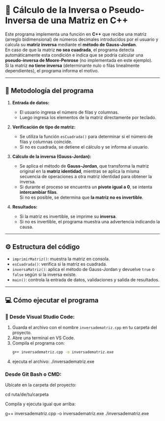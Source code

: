 # 🔢 Cálculo de la Inversa o Pseudo-Inversa de una Matriz en C++

Este programa implementa una función en **C++** que recibe una matriz (arreglo bidimensional) de números decimales introducidos por el usuario y calcula su **matriz inversa** mediante el **método de Gauss-Jordan**.  
En caso de que la matriz **no sea cuadrada**, el programa detecta automáticamente esta condición e indica que se podría calcular una **pseudo-inversa de Moore-Penrose** (no implementada en este ejemplo).  
Si la matriz **no tiene inversa** (determinante nulo o filas linealmente dependientes), el programa informa el motivo.

---

## 🧠 **Metodología del programa**

1. **Entrada de datos:**
   - El usuario ingresa el número de filas y columnas.
   - Luego ingresa los elementos de la matriz directamente por teclado.

2. **Verificación de tipo de matriz:**
   - Se utiliza la función `esCuadrada()` para determinar si el número de filas y columnas coincide.
   - Si no es cuadrada, se detiene el cálculo y se informa al usuario.

3. **Cálculo de la inversa (Gauss-Jordan):**
   - Se aplica el método de **Gauss-Jordan**, que transforma la matriz original en la **matriz identidad**, mientras se aplica la misma secuencia de operaciones a otra matriz identidad para obtener la inversa.
   - Si durante el proceso se encuentra un **pivote igual a 0**, se intenta **intercambiar filas**.  
     Si no es posible, se determina que **la matriz no es invertible**.

4. **Resultados:**
   - Si la matriz es invertible, se imprime su **inversa**.
   - Si no es invertible, el programa muestra una advertencia indicando la causa.

---

## ⚙️ **Estructura del código**

- `imprimirMatriz()`: muestra la matriz en consola.
- `esCuadrada()`: verifica si la matriz es cuadrada.
- `inversaMatriz()`: aplica el método de Gauss-Jordan y devuelve `true` o `false` según si la inversa existe.
- `main()`: controla la entrada de datos, validaciones y salida de resultados.

---

## 💻 **Cómo ejecutar el programa**

### 🔹 Desde **Visual Studio Code**:
1. Guarda el archivo con el nombre `inversadematriz.cpp` en tu carpeta del proyecto.
2. Abre una terminal en VS Code.
3. Compila el programa con:
   ```bash
   g++ inversadematriz.cpp -o inversadematriz.exe
4. ejecuta el archivo:
./inversadematriz.exe

### **Desde Git Bash o CMD:**

Ubícate en la carpeta del proyecto:

cd ruta/de/tu/carpeta


Compila y ejecuta igual que arriba:

g++ inversadematriz.cpp -o inversadematriz.exe
./inversadematriz.exe
